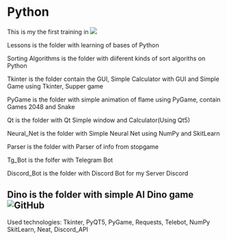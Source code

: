 # Python

This is my the first training in  [![](https://img.shields.io/badge/Python-3776AB?style=for-the-badge&logo=python&logoColor=white)](Python/)

Lessons is the folder with learning of bases of Python

Sorting Algorithms is the folder with diiferent kinds of sort algoriths on Python

Tkinter is the folder contain the GUI, Simple Calculator with GUI and Simple Game using Tkinter, Supper game

PyGame is the folder with simple animation of flame using PyGame, contain Games 2048 and Snake

Qt is the folder with Qt Simple window and Calculator(Using Qt5)

Neural_Net is the folder with Simple Neural Net using NumPy and SkitLearn

Parser is the folder with Parser of info from stopgame

Tg_Bot is the folfer with Telegram Bot

Discord_Bot is the folder with Discord Bot for my Server Discord

Dino is the folder with simple AI Dino game 
![GitHub](https://img.shields.io/tokei/lines/github/cppshizoidS/Python?style=for-the-badge)
----------------------------------------------------------------------------
Used technologies: Tkinter, PyQT5, PyGame, Requests, Telebot, NumPy SkitLearn, Neat, Discord_API
